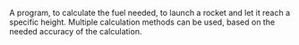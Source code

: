 A program, to calculate the fuel needed, to launch a rocket and let it reach a specific height.
Multiple calculation methods can be used, based on the needed accuracy of the calculation.